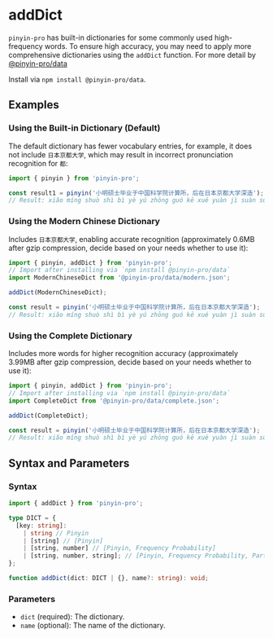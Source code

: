 # addDict <Badge type="tip" text="v3.20.0+" vertical="middle" />

`pinyin-pro` has built-in dictionaries for some commonly used high-frequency words. To ensure high accuracy, you may need to apply more comprehensive dictionaries using the `addDict` function. For more detail by [@pinyin-pro/data](https://github.com/chinese-data/pinyin-pro-data)

Install via `npm install @pinyin-pro/data`.

## Examples

### Using the Built-in Dictionary (Default)

The default dictionary has fewer vocabulary entries, for example, it does not include `日本京都大学`, which may result in incorrect pronunciation recognition for `都`:

```js
import { pinyin } from 'pinyin-pro';

const result1 = pinyin('小明硕士毕业于中国科学院计算所，后在日本京都大学深造');
// Result: xiǎo míng shuò shì bì yè yú zhōng guó kē xué yuàn jì suàn suǒ ， hòu zài rì běn jīng dōu dà xué shēn zào
```

### Using the Modern Chinese Dictionary

Includes `日本京都大学`, enabling accurate recognition (approximately 0.6MB after gzip compression, decide based on your needs whether to use it):

```js
import { pinyin, addDict } from 'pinyin-pro';
// Import after installing via `npm install @pinyin-pro/data`
import ModernChineseDict from '@pinyin-pro/data/modern.json';

addDict(ModernChineseDict);

const result = pinyin('小明硕士毕业于中国科学院计算所，后在日本京都大学深造');
// Result: xiǎo míng shuò shì bì yè yú zhōng guó kē xué yuàn jì suàn suǒ ， hòu zài rì běn jīng dū dà xué shēn zào
```

### Using the Complete Dictionary

Includes more words for higher recognition accuracy (approximately 3.99MB after gzip compression, decide based on your needs whether to use it):

```js
import { pinyin, addDict } from 'pinyin-pro';
// Import after installing via `npm install @pinyin-pro/data`
import CompleteDict from '@pinyin-pro/data/complete.json';

addDict(CompleteDict);

const result = pinyin('小明硕士毕业于中国科学院计算所，后在日本京都大学深造');
// Result: xiǎo míng shuò shì bì yè yú zhōng guó kē xué yuàn jì suàn suǒ ， hòu zài rì běn jīng dū dà xué shēn zào
```

## Syntax and Parameters

### Syntax

```ts
import { addDict } from 'pinyin-pro';

type DICT = {
  [key: string]:
    | string // Pinyin
    | [string] // [Pinyin]
    | [string, number] // [Pinyin, Frequency Probability]
    | [string, number, string]; // [Pinyin, Frequency Probability, Part of Speech]
};

function addDict(dict: DICT | {}, name?: string): void;
```

### Parameters

- `dict` (required): The dictionary.
- `name` (optional): The name of the dictionary.
